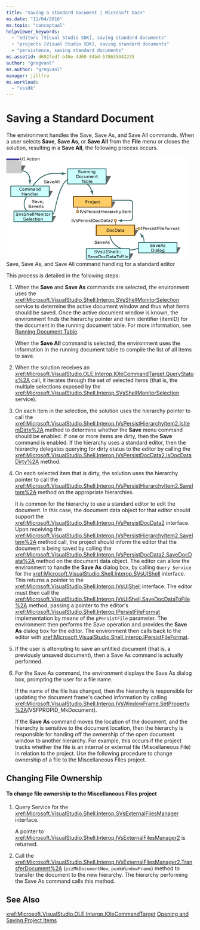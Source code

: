 ```yaml
---
title: "Saving a Standard Document | Microsoft Docs"
ms.date: "11/04/2016"
ms.topic: "conceptual"
helpviewer_keywords:
  - "editors [Visual Studio SDK], saving standard documents"
  - "projects [Visual Studio SDK], saving standard documents"
  - "persistence, saving standard documents"
ms.assetid: d692fedf-b46e-4d60-84bd-578635042235
author: "gregvanl"
ms.author: "gregvanl"
manager: jillfra
ms.workload:
  - "vssdk"
---
```

# Saving a Standard Document
The environment handles the Save, Save As, and Save All commands. When a user selects **Save**, **Save As**, or **Save All** from the **File** menu or closes the solution, resulting in a **Save All**, the following process occurs.

 ![Standard Editor](../../extensibility/internals/media/public.gif "Public")
Save, Save As, and Save All command handling for a standard editor

 This process is detailed in the following steps:

1. When the **Save** and **Save As** commands are selected, the environment uses the <xref:Microsoft.VisualStudio.Shell.Interop.SVsShellMonitorSelection> service to determine the active document window and thus what items should be saved. Once the active document window is known, the environment finds the hierarchy pointer and item identifier (itemID) for the document in the running document table. For more information, see [Running Document Table](../../extensibility/internals/running-document-table.md).

    When the **Save All** command is selected, the environment uses the information in the running document table to compile the list of all items to save.

2. When the solution receives an <xref:Microsoft.VisualStudio.OLE.Interop.IOleCommandTarget.QueryStatus%2A> call, it iterates through the set of selected items (that is, the multiple selections exposed by the <xref:Microsoft.VisualStudio.Shell.Interop.SVsShellMonitorSelection> service).

3. On each item in the selection, the solution uses the hierarchy pointer to call the <xref:Microsoft.VisualStudio.Shell.Interop.IVsPersistHierarchyItem2.IsItemDirty%2A> method to determine whether the **Save** menu command should be enabled. If one or more items are dirty, then the **Save** command is enabled. If the hierarchy uses a standard editor, then the hierarchy delegates querying for dirty status to the editor by calling the <xref:Microsoft.VisualStudio.Shell.Interop.IVsPersistDocData2.IsDocDataDirty%2A> method.

4. On each selected item that is dirty, the solution uses the hierarchy pointer to call the <xref:Microsoft.VisualStudio.Shell.Interop.IVsPersistHierarchyItem2.SaveItem%2A> method on the appropriate hierarchies.

    It is common for the hierarchy to use a standard editor to edit the document. In this case, the document data object for that editor should support the <xref:Microsoft.VisualStudio.Shell.Interop.IVsPersistDocData2> interface. Upon receiving the <xref:Microsoft.VisualStudio.Shell.Interop.IVsPersistHierarchyItem2.SaveItem%2A> method call, the project should inform the editor that the document is being saved by calling the <xref:Microsoft.VisualStudio.Shell.Interop.IVsPersistDocData2.SaveDocData%2A> method on the document data object. The editor can allow the environment to handle the **Save As** dialog box, by calling `Query Service` for the <xref:Microsoft.VisualStudio.Shell.Interop.SVsUIShell> interface. This returns a pointer to the <xref:Microsoft.VisualStudio.Shell.Interop.IVsUIShell> interface. The editor must then call the <xref:Microsoft.VisualStudio.Shell.Interop.IVsUIShell.SaveDocDataToFile%2A> method, passing a pointer to the editor's <xref:Microsoft.VisualStudio.Shell.Interop.IPersistFileFormat> implementation by means of the `pPersistFile` parameter. The environment then performs the Save operation and provides the **Save As** dialog box for the editor. The environment then calls back to the editor with <xref:Microsoft.VisualStudio.Shell.Interop.IPersistFileFormat>.

5. If the user is attempting to save an untitled document (that is, a previously unsaved document), then a Save As command is actually performed.

6. For the Save As command, the environment displays the Save As dialog box, prompting the user for a file name.

    If the name of the file has changed, then the hierarchy is responsible for updating the document frame's cached information by calling <xref:Microsoft.VisualStudio.Shell.Interop.IVsWindowFrame.SetProperty%2A>(VSFPROPID_MkDocument).

   If the **Save As** command moves the location of the document, and the hierarchy is sensitive to the document location, then the hierarchy is responsible for handing off the ownership of the open document window to another hierarchy. For example, this occurs if the project tracks whether the file is an internal or external file (Miscellaneous File) in relation to the project. Use the following procedure to change ownership of a file to the Miscellaneous Files project.

## Changing File Ownership

#### To change file ownership to the Miscellaneous Files project

1.  Query Service for the <xref:Microsoft.VisualStudio.Shell.Interop.SVsExternalFilesManager> interface.

     A pointer to <xref:Microsoft.VisualStudio.Shell.Interop.IVsExternalFilesManager2> is returned.

2.  Call the <xref:Microsoft.VisualStudio.Shell.Interop.IVsExternalFilesManager2.TransferDocument%2A> (`pszMkDocumentNew`, `punkWindowFrame`) method to transfer the document to the new hierarchy. The hierarchy performing the Save As command calls this method.

## See Also
 <xref:Microsoft.VisualStudio.OLE.Interop.IOleCommandTarget>
 [Opening and Saving Project Items](../../extensibility/internals/opening-and-saving-project-items.md)